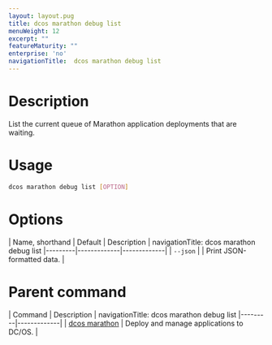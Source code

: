 ```yaml
---
layout: layout.pug
title: dcos marathon debug list
menuWeight: 12
excerpt: ""
featureMaturity: ""
enterprise: 'no'
navigationTitle:  dcos marathon debug list
---
```


<!-- This source repo for this topic is https://github.com/dcos/dcos-docs -->


# Description
List the current queue of Marathon application deployments that are waiting.

# Usage

```bash
dcos marathon debug list [OPTION]
```

# Options

| Name, shorthand | Default | Description |
navigationTitle:  dcos marathon debug list
|---------|-------------|-------------|
| `--json`   |             |  Print JSON-formatted data. |

# Parent command

| Command | Description |
navigationTitle:  dcos marathon debug list
|---------|-------------|
| [dcos marathon](/docs/1.9/cli/command-reference/dcos-marathon/) | Deploy and manage applications to DC/OS. |

<!-- # Examples -->

